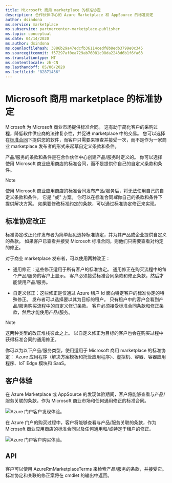 ```yaml
---
title: Microsoft 商用 marketplace 的标准协定
description: 合作伙伴中心的 Azure Marketplace 和 AppSource 的标准协定
author: dsindona
ms.service: marketplace
ms.subservice: partnercenter-marketplace-publisher
ms.topic: conceptual
ms.date: 04/14/2020
ms.author: dsindona
ms.openlocfilehash: 3886b29a47edcfb36114cedf8b8edb3799e0c345
ms.sourcegitcommit: f57297af0ea729ab76081c98da2243d6b1f6fa63
ms.translationtype: MT
ms.contentlocale: zh-CN
ms.lasthandoff: 05/06/2020
ms.locfileid: "82871436"
---
```

# <a name="standard-contract-for-microsoft-commercial-marketplace"></a>Microsoft 商用 marketplace 的标准协定

Microsoft 为 Microsoft 商业市场提供标准合同。 这有助于简化客户的采购过程，降低软件供应商的法律复杂性，并促进 marketplace 中的交易。 您可以选择在[标准合同](https://go.microsoft.com/fwlink/?linkid=2041178)下提供您的软件，而客户只需要来审查并接受一次，而不是作为一家商业 marketplace 发布者的形式来起草自定义条款和条件。

产品/服务的条款和条件是在合作伙伴中心创建产品/服务时定义的。 你可以选择使用 Microsoft 商业应用商店的标准合同，而不是提供你自己的自定义条款和条件。

>[!Note]
>使用 Microsoft 商业应用商店的标准合同发布产品/服务后，将无法使用自己的自定义条款和条件。 它是 "或" 方案。 你可以在标准合同*或*你自己的条款和条件下提供解决方案。 如果要修改标准约定的条款，可以通过标准协定修正来实现。

## <a name="standard-contract-amendments"></a>标准协定改正

标准协定改正允许发布者为简单起见选择标准协定，并为其产品或企业提供自定义的条款。 如果客户已查看并接受 Microsoft 标准合同，则他们只需要查看对约定的修正。

对于商业 marketplace 发布者，可以使用两种改正：

* 通用修正：这些修正适用于所有客户的标准协定。 通用修正在购买流程中的每个产品/服务的客户上显示。 客户必须接受标准合同条款和修正条款，然后才能使用产品/服务。

* 自定义修正：这些修正是仅通过 Azure 租户 Id 面向特定客户的标准协定的特殊修正。 发布者可以选择要以其为目标的租户。 只有租户中的客户会看到产品/服务购买流程中的自定义修订条款。  客户必须接受标准合同条款和修正条款，然后才能使用产品/服务。

>[!Note]
>这两种类型的改正堆栈彼此之上。 以自定义修正为目标的客户也会在购买过程中获得标准合同的通用修正。

你可以为以下产品/服务类型，使用适用于 Microsoft 商用 marketplace 的标准协定： Azure 应用程序（解决方案模板和托管应用程序）、虚拟机、容器、容器应用程序、IoT Edge 模块和 SaaS。

## <a name="customer-experience"></a>客户体验

在 Azure Marketplace 或 AppSource 的发现体验期间，客户将能够查看与产品/服务关联的条款，作为 Microsoft 商业市场和任何通用修正的标准合同。

![Azure 门户客户发现体验。](media/marketplace-publishers-guide/azure-discovery-process.png)

在 Azure 门户的购买过程中，客户将能够查看与产品/服务关联的条款，作为 Microsoft 商业应用商店的标准合同以及任何通用和/或特定于租户的修正。

![Azure 门户客户购买体验。](media/marketplace-publishers-guide/azure-purchase-process.png)

## <a name="api"></a>API

客户可以使用 AzureRmMarketplaceTerms 来检索产品/服务的条款，并接受它。 标准协定和关联的修正案将在 cmdlet 的输出中返回。
